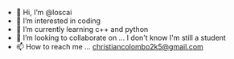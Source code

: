 - 👋 Hi, I’m @loscai
- 👀 I’m interested in coding
- 🌱 I’m currently learning c++ and python
- 💞️ I’m looking to collaborate on ... I don't know I'm still a student
- 📫 How to reach me ... christiancolombo2k5@gmail.com

<!---
loscai/loscai is a ✨ special ✨ repository because its `README.md` (this file) appears on your GitHub profile.
You can click the Preview link to take a look at your changes.
--->
